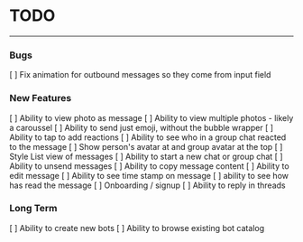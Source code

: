 #  TODO

---

### Bugs
[ ] Fix animation for outbound messages so they come from input field

### New Features
[ ] Ability to view photo as message
[ ] Ability to view multiple photos - likely a caroussel
[ ] Ability to send just emoji, without the bubble wrapper
[ ] Ability to tap to add reactions
    [ ] Ability to see who in a group chat reacted to the message
[ ] Show person's avatar at and group avatar at the top
[ ] Style List view of messages
[ ] Ability to start a new chat or group chat
[ ] Ability to unsend messages
[ ] Ability to copy message content
[ ] Ability to edit message
[ ] Ability to see time stamp on message
[ ] ability to see how has read the message
[ ] Onboarding / signup
[ ] Ability to reply in threads

### Long Term
[ ] Ability to create new bots
[ ] Ability to browse existing bot catalog

